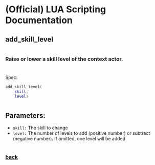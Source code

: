 
# (Official) LUA Scripting Documentation

## add_skill_level
#
### Raise or lower a skill level of the context actor.
#
Spec:
```lua
add_skill_level(
	skill,
	level)
```
#
## Parameters:
- `skill:` The skill to change
- `level:` The number of levels to add (positive number) or subtract (negative number). If omitted, one level will be added
#  

### [back](../other)
